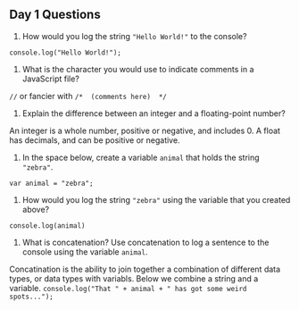 ## Day 1 Questions

1. How would you log the string `"Hello World!"` to the console?

`console.log("Hello World!");`

1. What is the character you would use to indicate comments in a JavaScript file?

`//` or fancier with `/*  (comments here)  */`

1. Explain the difference between an integer and a floating-point number?

An integer is a whole number, positive or negative, and includes 0. A float has decimals, and can be positive or negative.

1. In the space below, create a variable `animal` that holds the string `"zebra"`.

`var animal = "zebra";`

1. How would you log the string `"zebra"` using the variable that you created above?

`console.log(animal)`

1. What is concatenation? Use concatenation to log a sentence to the console using the variable `animal`.

Concatination is the ability to join together a combination of different data types, or data types with variabls. Below we combine a string and a variable.
`console.log("That " + animal + " has got some weird spots...");`
